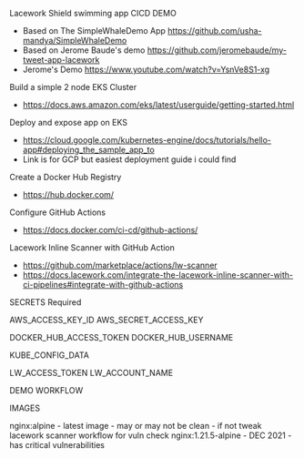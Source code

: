 Lacework Shield swimming app CICD DEMO 

- Based on The SimpleWhaleDemo App https://github.com/usha-mandya/SimpleWhaleDemo
- Based on Jerome Baude's demo https://github.com/jeromebaude/my-tweet-app-lacework
- Jerome's Demo https://www.youtube.com/watch?v=YsnVe8S1-xg

Build a simple 2 node EKS Cluster

- https://docs.aws.amazon.com/eks/latest/userguide/getting-started.html

Deploy and expose app on EKS

- https://cloud.google.com/kubernetes-engine/docs/tutorials/hello-app#deploying_the_sample_app_to
- Link is for GCP but easiest deployment guide i could find

Create a Docker Hub Registry

- https://hub.docker.com/

Configure GitHub Actions

- https://docs.docker.com/ci-cd/github-actions/

Lacework Inline Scanner with GitHub Action

- https://github.com/marketplace/actions/lw-scanner
- https://docs.lacework.com/integrate-the-lacework-inline-scanner-with-ci-pipelines#integrate-with-github-actions

SECRETS Required

AWS_ACCESS_KEY_ID
AWS_SECRET_ACCESS_KEY

DOCKER_HUB_ACCESS_TOKEN
DOCKER_HUB_USERNAME

KUBE_CONFIG_DATA

LW_ACCESS_TOKEN
LW_ACCOUNT_NAME


DEMO WORKFLOW

IMAGES

nginx:alpine - latest image - may or may not be clean - if not tweak lacework scanner workflow for vuln check
nginx:1.21.5-alpine - DEC 2021 - has critical vulnerabilities

